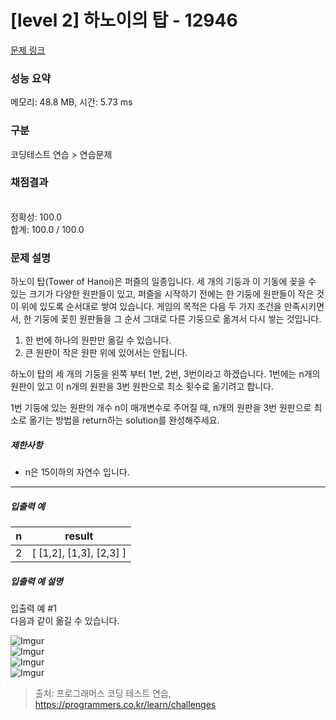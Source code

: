# [level 2] 하노이의 탑 - 12946 

[문제 링크](https://school.programmers.co.kr/learn/courses/30/lessons/12946) 

### 성능 요약

메모리: 48.8 MB, 시간: 5.73 ms

### 구분

코딩테스트 연습 > 연습문제

### 채점결과

<br/>정확성: 100.0<br/>합계: 100.0 / 100.0

### 문제 설명

<p style="user-select: auto;">하노이 탑(Tower of Hanoi)은 퍼즐의 일종입니다. 세 개의 기둥과 이 기동에 꽂을 수 있는 크기가 다양한 원판들이 있고, 퍼즐을 시작하기 전에는 한 기둥에 원판들이 작은 것이 위에 있도록 순서대로 쌓여 있습니다. 게임의 목적은 다음 두 가지 조건을 만족시키면서, 한 기둥에 꽂힌 원판들을 그 순서 그대로 다른 기둥으로 옮겨서 다시 쌓는 것입니다.</p>

<ol style="user-select: auto;">
<li style="user-select: auto;">한 번에 하나의 원판만 옮길 수 있습니다.</li>
<li style="user-select: auto;">큰 원판이 작은 원판 위에 있어서는 안됩니다.</li>
</ol>

<p style="user-select: auto;">하노이 탑의 세 개의 기둥을 왼쪽 부터 1번, 2번, 3번이라고 하겠습니다. 1번에는 n개의 원판이 있고 이 n개의 원판을 3번 원판으로 최소 횟수로 옮기려고 합니다.</p>

<p style="user-select: auto;">1번 기둥에 있는 원판의 개수 n이 매개변수로 주어질 때, n개의 원판을 3번 원판으로 최소로 옮기는 방법을 return하는 solution를 완성해주세요.</p>

<h5 style="user-select: auto;">제한사항</h5>

<ul style="user-select: auto;">
<li style="user-select: auto;">n은 15이하의 자연수 입니다.</li>
</ul>

<hr style="user-select: auto;">

<h5 style="user-select: auto;">입출력 예</h5>
<table class="table" style="user-select: auto;">
        <thead style="user-select: auto;"><tr style="user-select: auto;">
<th style="user-select: auto;">n</th>
<th style="user-select: auto;">result</th>
</tr>
</thead>
        <tbody style="user-select: auto;"><tr style="user-select: auto;">
<td style="user-select: auto;">2</td>
<td style="user-select: auto;">[ [1,2], [1,3], [2,3] ]</td>
</tr>
</tbody>
      </table>
<h5 style="user-select: auto;">입출력 예 설명</h5>

<p style="user-select: auto;">입출력 예 #1<br style="user-select: auto;">
다음과 같이 옮길 수 있습니다.</p>

<p style="user-select: auto;"><img src="https://i.imgur.com/SWEqD08.png" title="" alt="Imgur" style="user-select: auto;"><br style="user-select: auto;">
<img src="https://i.imgur.com/mrmOzV2.png" title="" alt="Imgur" style="user-select: auto;"><br style="user-select: auto;">
<img src="https://i.imgur.com/Ent83gA.png" title="" alt="Imgur" style="user-select: auto;"><br style="user-select: auto;">
<img src="https://i.imgur.com/osJFfhF.png" title="" alt="Imgur" style="user-select: auto;"></p>


> 출처: 프로그래머스 코딩 테스트 연습, https://programmers.co.kr/learn/challenges